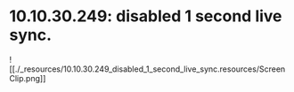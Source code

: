 # 10.10.30.249: disabled 1 second live sync.

![[./_resources/10.10.30.249_disabled_1_second_live_sync.resources/ScreenClip.png]]
